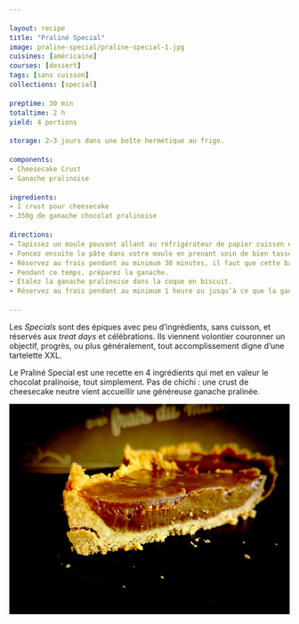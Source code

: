 ```yaml
---

layout: recipe
title: "Praliné Special"
image: praline-special/praline-special-1.jpg
cuisines: [américaine]
courses: [dessert]
tags: [sans cuisson]
collections: [special]

preptime: 30 min
totaltime: 2 h
yield: 4 portions

storage: 2–3 jours dans une boîte hermétique au frigo.

components:
- Cheesecake Crust
- Ganache pralinoise

ingredients:
- 1 crust pour cheesecake
- 350g de ganache chocolat pralinoise

directions:
- Tapissez un moule pouvant allant au réfrigérateur de papier cuisson en minimisant au maximum les plis.
- Foncez ensuite la pâte dans votre moule en prenant soin de bien tasser la base et les bords. Les bords doivent être suffisamment hauts pour accueillir la ganache et le glaçage – après à vous d'adapter les proportions aux différentes étapes du montage si vous voyez que les bords ne le sont pas assez. 
- Réservez au frais pendant au minimum 30 minutes, il faut que cette base soit suffisamment solide pour accueillir la ganache.
- Pendant ce temps, préparez la ganache.
- Étalez la ganache pralinoise dans la coque en biscuit.
- Réservez au frais pendant au minimum 1 heure ou jusqu’à ce que la ganache ait bien pris.

---
```


Les <i lang="en">Specials</i> sont des épiques avec peu d’ingrédients, sans cuisson, et réservés aux <i lang="en">treat days</i> et célébrations. Ils viennent volontier couronner un objectif, progrès, ou plus généralement, tout accomplissement digne d’une tartelette XXL.

Le Praliné Special est une recette en 4 ingrédients qui met en valeur le chocolat pralinoise, tout simplement. Pas de chichi&nbsp;: une crust de cheesecake neutre vient accueillir une généreuse ganache pralinée.

![Un biscuit bien friable accompagné d’une ganache pralinoise bien riche et crémeuse. Il n’y a pas besoin de plus.](../images/praline-special/praline-special-2.jpg)